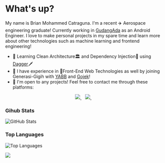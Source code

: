 # What's up?

My name is Brian Mohammed Catraguna. I'm a recent ✈️ Aerospace engineering graduate! Currently working in [GudangAda](https://gudangada.com/en) as an Android Engineer. I love to make personal projects in my spare time and learn more about other technologies such as machine learning and frontend engineering!

* 📖 Learning Clean Architecture🏛️ and Dependency Injection💉 using [Dagger](https://github.com/google/dagger)🗡️
* 📗 I have experience in 🎨Front-End Web Technologies as well by joining Generasi-Gigih with [YABB](https://www.anakbangsabisa.org/) and [Gojek](https://www.gojek.io/)! 
* 🚧 I'm open to any projects! Feel free to contact me through these platforms:

<p align='center'>
<a href="https://www.linkedin.com/in/brian-mohammed-catraguna-160ab833/">
  <img src="https://img.shields.io/badge/linkedin-%230077B5.svg?&style=for-the-badge&logo=linkedin&logoColor=white" />
</a>&nbsp;&nbsp;
<a href="mailto:briancatraguna@gmail.com">
  <img src="https://img.shields.io/badge/email me-%23D14836.svg?&style=for-the-badge&logo=gmail&logoColor=white" />
</a>&nbsp;&nbsp;
</p>

### Gihub Stats
<p><img src="https://github-readme-stats.vercel.app/api?username=briancatraguna&amp;show_icons=true&amp;count_private=true&amp;theme=cobalt" alt="GitHub Stats"></p>

### Top Languages
<p><img src="https://github-readme-stats.vercel.app/api/top-langs/?username=briancatraguna&amp;layout=compact" alt="Top Languages"></p>

![](https://visitor-badge.glitch.me/badge?page_id=briancatraguna)
